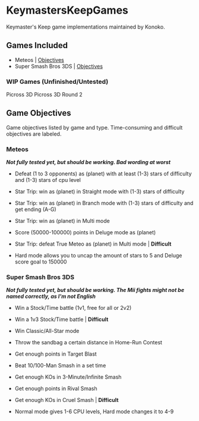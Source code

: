 # KeymastersKeepGames
Keymaster's Keep game implementations maintained by Konoko.


## Games Included
- Meteos | [Objectives](#meteos)
- Super Smash Bros 3DS | [Objectives](#super-smash-bros-3ds)


### WIP Games (Unfinished/Untested)
Picross 3D
Picross 3D Round 2

## Game Objectives
Game objectives listed by game and type. Time-consuming and difficult objectives are labeled.

### Meteos
***Not fully tested yet, but should be working. Bad wording at worst***
- Defeat (1 to 3 opponents) as (planet) with at least (1-3) stars of difficulty and (1-3) stars of cpu level
- Star Trip: win as (planet) in Straight mode with (1-3) stars of difficulty
- Star Trip: win as (planet) in Branch mode with (1-3) stars of difficulty and get ending (A-G)
- Star Trip: win as (planet) in Multi mode
- Score (50000-100000) points in Deluge mode as (planet)
- Star Trip: defeat True Meteo as (planet) in Multi mode | **Difficult**

- Hard mode allows you to uncap the amount of stars to 5 and Deluge score goal to 150000

### Super Smash Bros 3DS
***Not fully tested yet, but should be working. The Mii fights might not be named correctly, as I'm not English***
- Win a Stock/Time battle (1v1, free for all or 2v2)
- Win a 1v3 Stock/Time battle | **Difficult**
- Win Classic/All-Star mode
- Throw the sandbag a certain distance in Home-Run Contest
- Get enough points in Target Blast
- Beat 10/100-Man Smash in a set time
- Get enough KOs in 3-Minute/Infinite Smash
- Get enough points in Rival Smash
- Get enough KOs in Cruel Smash | **Difficult**

- Normal mode gives 1-6 CPU levels, Hard mode changes it to 4-9